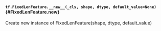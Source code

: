 #### `tf.FixedLenFeature.__new__(_cls, shape, dtype, default_value=None)` {#FixedLenFeature.__new__}

Create new instance of FixedLenFeature(shape, dtype, default_value)

